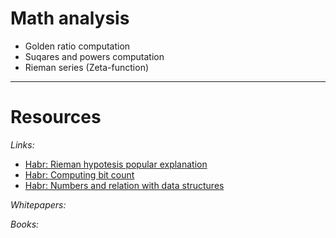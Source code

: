 # Math analysis

* Golden ratio computation
* Suqares and powers computation
* Rieman series (Zeta-function)

___

# Resources

*Links:*
* [Habr: Rieman hypotesis popular explanation](https://habr.com/ru/post/452964/)
* [Habr: Computing bit count](https://habr.com/ru/post/276957/)
* [Habr: Numbers and relation with data structures](https://habr.com/ru/post/561556/)

*Whitepapers:*

*Books:*

